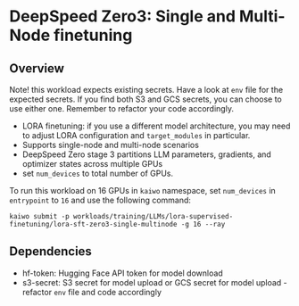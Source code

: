 # DeepSpeed Zero3: Single and Multi-Node finetuning

## Overview

Note! this workload expects existing secrets. Have a look at `env` file for the expected secrets. If you find both S3 and GCS secrets, you can choose to use either one. Remember to refactor your code accordingly.

- LORA finetuning: if you use a different model architecture, you may need to adjust LORA configuration and `target_modules` in particular.
- Supports single-node and multi-node scenarios
- DeepSpeed Zero stage 3 partitions LLM parameters, gradients, and optimizer states across multiple GPUs
- set `num_devices` to total number of GPUs.

To run this workload on 16 GPUs in `kaiwo` namespace, set `num_devices` in `entrypoint` to `16` and use the following command:

`kaiwo submit -p workloads/training/LLMs/lora-supervised-finetuning/lora-sft-zero3-single-multinode -g 16 --ray`

## Dependencies
- hf-token: Hugging Face API token for model download
- s3-secret: S3 secret for model upload or GCS secret for model upload - refactor `env` file and code accordingly